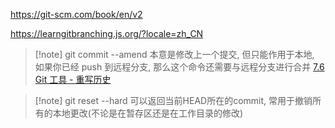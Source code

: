 https://git-scm.com/book/en/v2

https://learngitbranching.js.org/?locale=zh_CN


>[!note] git commit --amend
>本意是修改上一个提交, 但只能作用于本地, 如果你已经 push 到远程分支, 那么这个命令还需要与远程分支进行合并
>[7.6 Git 工具 - 重写历史](https://git-scm.com/book/zh/v2/Git-%E5%B7%A5%E5%85%B7-%E9%87%8D%E5%86%99%E5%8E%86%E5%8F%B2)


>[!note] git reset --hard
>可以返回当前HEAD所在的commit, 常用于撤销所有的本地更改(不论是在暂存区还是在工作目录的修改)


